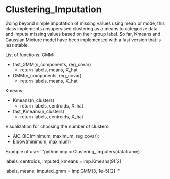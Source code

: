 # Clustering_Imputation
Going beyond simple imputation of missing values using mean or mode, this class implements unsupervised clustering as a means to categorize data and impute missing values based on their group label. So far, Kmeans and Gaussian Mixture model have been implemented with a fast version that is less stable.

List of functions:
GMM:
- fast_GMM(n_components, reg_covar)
  - return labels, means, X_hat
- GMM(n_components, reg_covar)
  - return labels, means, X_hat
  
Kmeans:
- Kmeans(n_clusters)
  - return labels, centroids, X_hat
- fast_Kmeans(n_clusters)
  - return labels, centroids, X_hat

Visualization for choosing the number of clusters:
- AIC_BIC(minimum, maximum, reg_covar):
- Elbow(minimum, maximum)


Example of use:
'''python
imp = Clustering_Imputers(dataframe)

labels, centroids, imputed_kmeans = imp.Kmeans(9)[2]

labels, means, imputed_gmm = imp.GMM(3, 1e-5)[2]
'''
